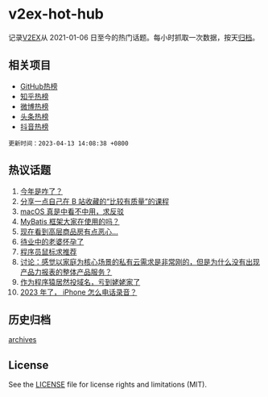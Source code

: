 # v2ex-hot-hub

 记录[V2EX](https://www.v2ex.com/)从 2021-01-06 日至今的热门话题。每小时抓取一次数据，按天[归档](archives)。
 
 ## 相关项目

- [GitHub热榜](https://github.com/snaildev/github-hot-hub)
- [知乎热榜](https://github.com/snaildev/zhihu-hot-hub)
- [微博热榜](https://github.com/snaildev/weibo-hot-hub)
- [头条热榜](https://github.com/snaildev/toutiao-hot-hub)
- [抖音热榜](https://github.com/snaildev/douyin-hot-hub)


 `更新时间：2023-04-13 14:08:38 +0800`

## 热议话题

1. [今年是咋了？](https://www.v2ex.com/t/931938)
1. [分享一点自己在 B 站收藏的“比较有质量”的课程](https://www.v2ex.com/t/931949)
1. [macOS 真是中看不中用，求反驳](https://www.v2ex.com/t/932092)
1. [MyBatis 框架大家在使用的吗？](https://www.v2ex.com/t/931976)
1. [现在看到高层商品房有点恶心…](https://www.v2ex.com/t/932075)
1. [待业中的老婆怀孕了](https://www.v2ex.com/t/932114)
1. [程序员鼠标求推荐](https://www.v2ex.com/t/932112)
1. [讨论：感觉以家庭为核心场景的私有云需求是非常刚的，但是为什么没有出现产品力报表的整体产品服务？](https://www.v2ex.com/t/931935)
1. [作为程序猿居然投域名，亏到姥姥家了](https://www.v2ex.com/t/932122)
1. [2023 年了， iPhone 怎么电话录音？](https://www.v2ex.com/t/931920)

## 历史归档

[archives](archives)

## License

See the [LICENSE](LICENSE) file for license rights and limitations (MIT).

